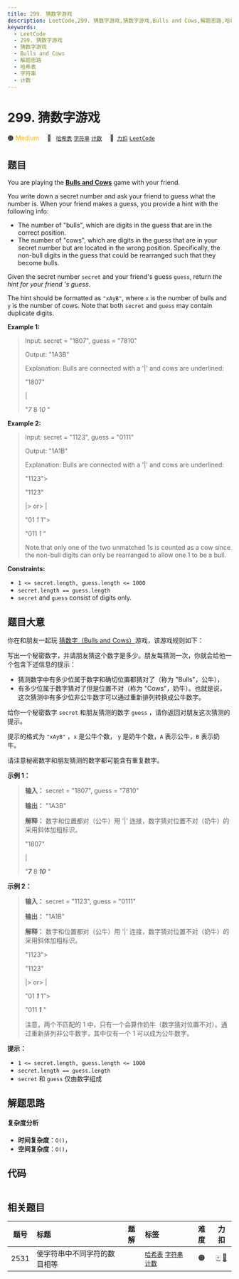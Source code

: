 ```yaml
---
title: 299. 猜数字游戏
description: LeetCode,299. 猜数字游戏,猜数字游戏,Bulls and Cows,解题思路,哈希表,字符串,计数
keywords:
  - LeetCode
  - 299. 猜数字游戏
  - 猜数字游戏
  - Bulls and Cows
  - 解题思路
  - 哈希表
  - 字符串
  - 计数
---
```


# 299. 猜数字游戏

🟠 <font color=#ffb800>Medium</font>&emsp; 🔖&ensp; [`哈希表`](/tag/hash-table.md) [`字符串`](/tag/string.md) [`计数`](/tag/counting.md)&emsp; 🔗&ensp;[`力扣`](https://leetcode.cn/problems/bulls-and-cows) [`LeetCode`](https://leetcode.com/problems/bulls-and-cows)

## 题目

You are playing the **[Bulls and
Cows](https://en.wikipedia.org/wiki/Bulls_and_Cows)** game with your friend.

You write down a secret number and ask your friend to guess what the number
is. When your friend makes a guess, you provide a hint with the following
info:

  * The number of "bulls", which are digits in the guess that are in the correct position.
  * The number of "cows", which are digits in the guess that are in your secret number but are located in the wrong position. Specifically, the non-bull digits in the guess that could be rearranged such that they become bulls.

Given the secret number `secret` and your friend's guess `guess`, return _the
hint for your friend 's guess_.

The hint should be formatted as `"xAyB"`, where `x` is the number of bulls and
`y` is the number of cows. Note that both `secret` and `guess` may contain
duplicate digits.



**Example 1:**

> Input: secret = "1807", guess = "7810"
> 
> Output: "1A3B"
> 
> Explanation: Bulls are connected with a '|' and cows are underlined:
> 
> "1807"
> 
>   |
> 
> "_7_ 8 _10_ "

**Example 2:**

> Input: secret = "1123", guess = "0111"
> 
> Output: "1A1B"
> 
> Explanation: Bulls are connected with a '|' and cows are underlined:
> 
> "1123"> 
> > 
> "1123"
> 
>   |> 
>   or> 
>  |
> 
> "01 _1_ 1"> 
> > 
> "011 _1_ "
> 
> Note that only one of the two unmatched 1s is counted as a cow since the non-bull digits can only be rearranged to allow one 1 to be a bull.

**Constraints:**

  * `1 <= secret.length, guess.length <= 1000`
  * `secret.length == guess.length`
  * `secret` and `guess` consist of digits only.


## 题目大意

你在和朋友一起玩 [猜数字（Bulls and
Cows）](https://baike.baidu.com/item/%E7%8C%9C%E6%95%B0%E5%AD%97/83200?fromtitle=Bulls+and+Cows&fromid=12003488&fr=aladdin)游戏，该游戏规则如下：

写出一个秘密数字，并请朋友猜这个数字是多少。朋友每猜测一次，你就会给他一个包含下述信息的提示：

  * 猜测数字中有多少位属于数字和确切位置都猜对了（称为 "Bulls"，公牛），
  * 有多少位属于数字猜对了但是位置不对（称为 "Cows"，奶牛）。也就是说，这次猜测中有多少位非公牛数字可以通过重新排列转换成公牛数字。

给你一个秘密数字 `secret` 和朋友猜测的数字 `guess` ，请你返回对朋友这次猜测的提示。

提示的格式为 `"xAyB"` ，`x` 是公牛个数， `y` 是奶牛个数，`A` 表示公牛，`B` 表示奶牛。

请注意秘密数字和朋友猜测的数字都可能含有重复数字。



**示例 1：**

> 
> 
> 
> 
> 
> **输入：** secret = "1807", guess = "7810"
> 
> **输出：** "1A3B"
> 
> **解释：** 数字和位置都对（公牛）用 '|' 连接，数字猜对位置不对（奶牛）的采用斜体加粗标识。
> 
> "1807"
> 
>   |
> 
> "_**7**_ 8 _**10**_ "

**示例 2：**

> 
> 
> 
> 
> 
> **输入：** secret = "1123", guess = "0111"
> 
> **输出：** "1A1B"
> 
> **解释：** 数字和位置都对（公牛）用 '|' 连接，数字猜对位置不对（奶牛）的采用斜体加粗标识。
> 
> "1123"> 
> > 
> "1123"
> 
>   |> 
>   or> 
>  |
> 
> "01 _**1**_ 1"> 
> > 
> "011 _**1**_ "
> 
> 注意，两个不匹配的 1 中，只有一个会算作奶牛（数字猜对位置不对）。通过重新排列非公牛数字，其中仅有一个 1 可以成为公牛数字。



**提示：**

  * `1 <= secret.length, guess.length <= 1000`
  * `secret.length == guess.length`
  * `secret` 和 `guess` 仅由数字组成


## 解题思路

#### 复杂度分析

- **时间复杂度**：`O()`，
- **空间复杂度**：`O()`，

## 代码

```javascript

```

## 相关题目

<!-- prettier-ignore -->
| 题号 | 标题 | 题解 | 标签 | 难度 | 力扣 |
| :------: | :------ | :------: | :------ | :------: | :------: |
| 2531 | 使字符串中不同字符的数目相等 |  |  [`哈希表`](/tag/hash-table.md) [`字符串`](/tag/string.md) [`计数`](/tag/counting.md) | 🟠 | [🀄️](https://leetcode.cn/problems/make-number-of-distinct-characters-equal) [🔗](https://leetcode.com/problems/make-number-of-distinct-characters-equal) |